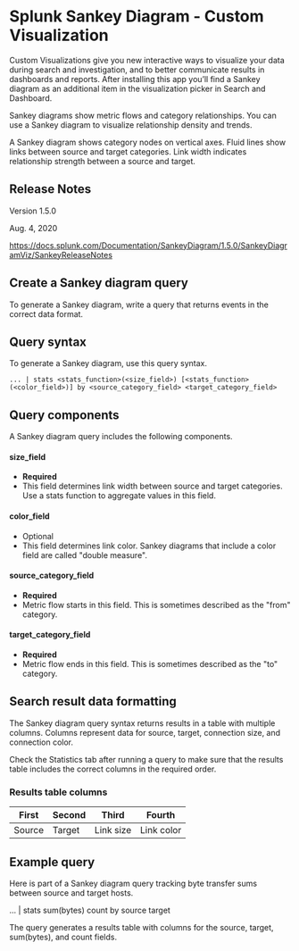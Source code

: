 # **Splunk Sankey Diagram - Custom Visualization**

Custom Visualizations give you new interactive ways to visualize your data during search and investigation, and to better communicate results in dashboards and reports. After installing this app you’ll find a Sankey diagram as an additional item in the visualization picker in Search and Dashboard.

Sankey diagrams show metric flows and category relationships. You can use a Sankey diagram to visualize relationship density and trends.

A Sankey diagram shows category nodes on vertical axes. Fluid lines show links between source and target categories. Link width indicates relationship strength between a source and target.


## **Release Notes** 
Version 1.5.0

Aug. 4, 2020

https://docs.splunk.com/Documentation/SankeyDiagram/1.5.0/SankeyDiagramViz/SankeyReleaseNotes




## **Create a Sankey diagram query**
To generate a Sankey diagram, write a query that returns events in the correct data format.

## **Query syntax**
To generate a Sankey diagram, use this query syntax.
```
... | stats <stats_function>(<size_field>) [<stats_function>(<color_field>)] by <source_category_field> <target_category_field>
```

## **Query components**
A Sankey diagram query includes the following components.

#### **size_field**
- **Required**
- This field determines link width between source and target categories. Use a stats function to aggregate values in this field.

#### **color_field**
- Optional
- This field determines link color. Sankey diagrams that include a color field are called "double measure".

#### **source_category_field** 
- **Required**
- Metric flow starts in this field. This is sometimes described as the "from" category.

#### **target_category_field**
- **Required**
- Metric flow ends in this field. This is sometimes described as the "to" category.

## **Search result data formatting**
The Sankey diagram query syntax returns results in a table with multiple columns. Columns represent data for source, target, connection size, and connection color.

Check the Statistics tab after running a query to make sure that the results table includes the correct columns in the required order.

### **Results table columns** 
| First | Second | Third | Fourth |
|---|---|---|---|
| Source | Target | Link size | Link color |

## **Example query**
Here is part of a Sankey diagram query tracking byte transfer sums between source and target hosts.

... | stats sum(bytes) count by source target


The query generates a results table with columns for the source, target, sum(bytes), and count fields.